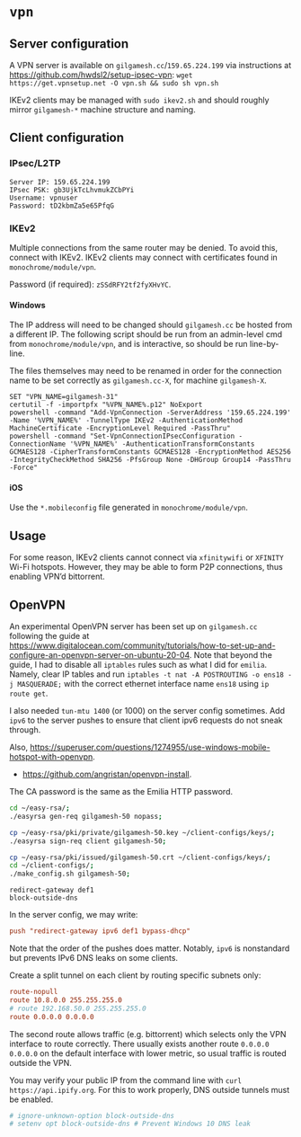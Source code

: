 # `vpn`

## Server configuration

A VPN server is available on `gilgamesh.cc`/`159.65.224.199` via instructions at <https://github.com/hwdsl2/setup-ipsec-vpn>: `wget https://get.vpnsetup.net -O vpn.sh && sudo sh vpn.sh`

IKEv2 clients may be managed with `sudo ikev2.sh` and should roughly mirror `gilgamesh-*` machine structure and naming.

## Client configuration

### IPsec/L2TP

```
Server IP: 159.65.224.199
IPsec PSK: gb3UjkTcLhvmukZCbPYi
Username: vpnuser
Password: tD2kbmZa5e65PfqG
```

### IKEv2

Multiple connections from the same router may be denied. To avoid this, connect with IKEv2.
IKEv2 clients may connect with certificates found in `monochrome/module/vpn`.

Password (if required): `zSSdRFY2tf2fyXHvYC`.

#### Windows

The IP address will need to be changed should `gilgamesh.cc` be hosted from a different IP. The following script should be run from an admin-level cmd from `monochrome/module/vpn`, and is interactive, so should be run line-by-line.

The files themselves may need to be renamed in order for the connection name to be set correctly as `gilgamesh.cc-X`, for machine `gilgamesh-X`.

```batch
SET "VPN_NAME=gilgamesh-31"
certutil -f -importpfx "%VPN_NAME%.p12" NoExport
powershell -command "Add-VpnConnection -ServerAddress '159.65.224.199' -Name '%VPN_NAME%' -TunnelType IKEv2 -AuthenticationMethod MachineCertificate -EncryptionLevel Required -PassThru"
powershell -command "Set-VpnConnectionIPsecConfiguration -ConnectionName '%VPN_NAME%' -AuthenticationTransformConstants GCMAES128 -CipherTransformConstants GCMAES128 -EncryptionMethod AES256 -IntegrityCheckMethod SHA256 -PfsGroup None -DHGroup Group14 -PassThru -Force"
```

#### iOS

Use the `*.mobileconfig` file generated in `monochrome/module/vpn`.

## Usage

For some reason, IKEv2 clients cannot connect via `xfinitywifi` or `XFINITY` Wi-Fi hotspots. However, they may be able to form P2P connections, thus enabling VPN’d bittorrent.

## OpenVPN

An experimental OpenVPN server has been set up on `gilgamesh.cc` following the guide at <https://www.digitalocean.com/community/tutorials/how-to-set-up-and-configure-an-openvpn-server-on-ubuntu-20-04>. Note that beyond the guide, I had to disable all `iptables` rules such as what I did for `emilia`. Namely, clear IP tables and run `iptables -t nat -A POSTROUTING -o ens18 -j MASQUERADE;` with the correct ethernet interface name `ens18` using `ip route get`.

I also needed `tun-mtu 1400` (or 1000) on the server config sometimes. Add `ipv6` to the server pushes to ensure that client ipv6 requests do not sneak through.

Also, <https://superuser.com/questions/1274955/use-windows-mobile-hotspot-with-openvpn>.

* <https://github.com/angristan/openvpn-install>.

The CA password is the same as the Emilia HTTP password.

```bash
cd ~/easy-rsa/;
./easyrsa gen-req gilgamesh-50 nopass;

cp ~/easy-rsa/pki/private/gilgamesh-50.key ~/client-configs/keys/;
./easyrsa sign-req client gilgamesh-50;

cp ~/easy-rsa/pki/issued/gilgamesh-50.crt ~/client-configs/keys/;
cd ~/client-configs/;
./make_config.sh gilgamesh-50;
```

```ovpn
redirect-gateway def1
block-outside-dns
```

In the server config, we may write:

```conf
push "redirect-gateway ipv6 def1 bypass-dhcp"
```

Note that the order of the pushes does matter. Notably, `ipv6` is nonstandard but prevents IPv6 DNS leaks on some clients.

Create a split tunnel on each client by routing specific subnets only:

```conf
route-nopull
route 10.8.0.0 255.255.255.0
# route 192.168.50.0 255.255.255.0
route 0.0.0.0 0.0.0.0
```

The second route allows traffic (e.g. bittorrent) which selects only the VPN interface to route correctly. There usually exists another route `0.0.0.0 0.0.0.0` on the default interface with lower metric, so usual traffic is routed outside the VPN.

You may verify your public IP from the command line with `curl https://api.ipify.org`. For this to work properly, DNS outside tunnels must be enabled.

```conf
# ignore-unknown-option block-outside-dns
# setenv opt block-outside-dns # Prevent Windows 10 DNS leak
```
